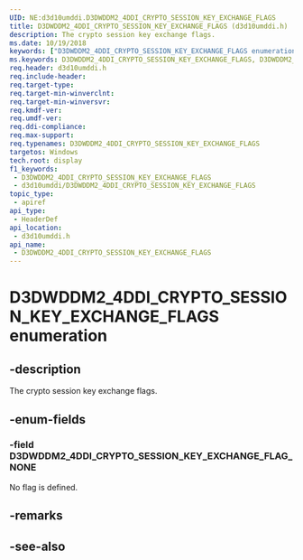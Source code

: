 ```yaml
---
UID: NE:d3d10umddi.D3DWDDM2_4DDI_CRYPTO_SESSION_KEY_EXCHANGE_FLAGS
title: D3DWDDM2_4DDI_CRYPTO_SESSION_KEY_EXCHANGE_FLAGS (d3d10umddi.h)
description: The crypto session key exchange flags.
ms.date: 10/19/2018
keywords: ["D3DWDDM2_4DDI_CRYPTO_SESSION_KEY_EXCHANGE_FLAGS enumeration"]
ms.keywords: D3DWDDM2_4DDI_CRYPTO_SESSION_KEY_EXCHANGE_FLAGS, D3DWDDM2_4DDI_CRYPTO_SESSION_KEY_EXCHANGE_FLAGS,
req.header: d3d10umddi.h
req.include-header: 
req.target-type: 
req.target-min-winverclnt: 
req.target-min-winversvr: 
req.kmdf-ver: 
req.umdf-ver: 
req.ddi-compliance: 
req.max-support: 
req.typenames: D3DWDDM2_4DDI_CRYPTO_SESSION_KEY_EXCHANGE_FLAGS
targetos: Windows
tech.root: display
f1_keywords:
 - D3DWDDM2_4DDI_CRYPTO_SESSION_KEY_EXCHANGE_FLAGS
 - d3d10umddi/D3DWDDM2_4DDI_CRYPTO_SESSION_KEY_EXCHANGE_FLAGS
topic_type:
 - apiref
api_type:
 - HeaderDef
api_location:
 - d3d10umddi.h
api_name:
 - D3DWDDM2_4DDI_CRYPTO_SESSION_KEY_EXCHANGE_FLAGS
---
```


# D3DWDDM2_4DDI_CRYPTO_SESSION_KEY_EXCHANGE_FLAGS enumeration


## -description

The crypto session key exchange flags.

## -enum-fields

### -field D3DWDDM2_4DDI_CRYPTO_SESSION_KEY_EXCHANGE_FLAG_NONE

No flag is defined.

## -remarks

## -see-also

